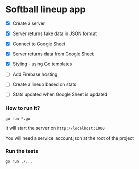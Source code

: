 # Softball lineup app

- [x] Create a server

- [x] Server returns fake data in JSON format

- [x] Connect to Google Sheet

- [x] Server returns data from Google Sheet

- [x] Styling - using Go templates

- [ ] Add Firebase hosting

- [ ] Create a lineup based on stats

- [ ] Stats updated when Google Sheet is updated


### How to run it?

`go run *.go`

It will start the server on `http://localhost:1000`

You will need a service_account.json at the root of the project


### Run the tests

`go run ./...`
